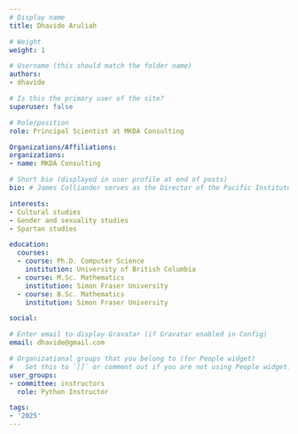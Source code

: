 ```yaml
---
# Display name
title: Dhavide Aruliah

# Weight
weight: 1

# Username (this should match the folder name)
authors:
- dhavide

# Is this the primary user of the site?
superuser: false

# Role/position
role: Principal Scientist at MKDA Consulting

Organizations/Affiliations:
organizations:
- name: MKDA Consulting

# Short bio (displayed in user profile at end of posts)
bio: # James Colliander serves as the Director of the Pacific Institute for the Mathematical Sciences.

interests:
- Cultural studies
- Gender and sexuality studies
- Spartan studies

education:
  courses:
  - course: Ph.D. Computer Science
    institution: University of British Columbia
  - course: M.Sc. Mathematics
    institution: Simon Fraser University
  - course: B.Sc. Mathematics
    institution: Simon Fraser University

social:

# Enter email to display Gravatar (if Gravatar enabled in Config)
email: dhavide@gmail.com

# Organizational groups that you belong to (for People widget)
#   Set this to `[]` or comment out if you are not using People widget.
user_groups:
- committee: instructors
  role: Python Instructor

tags:
- '2025'
---
```

